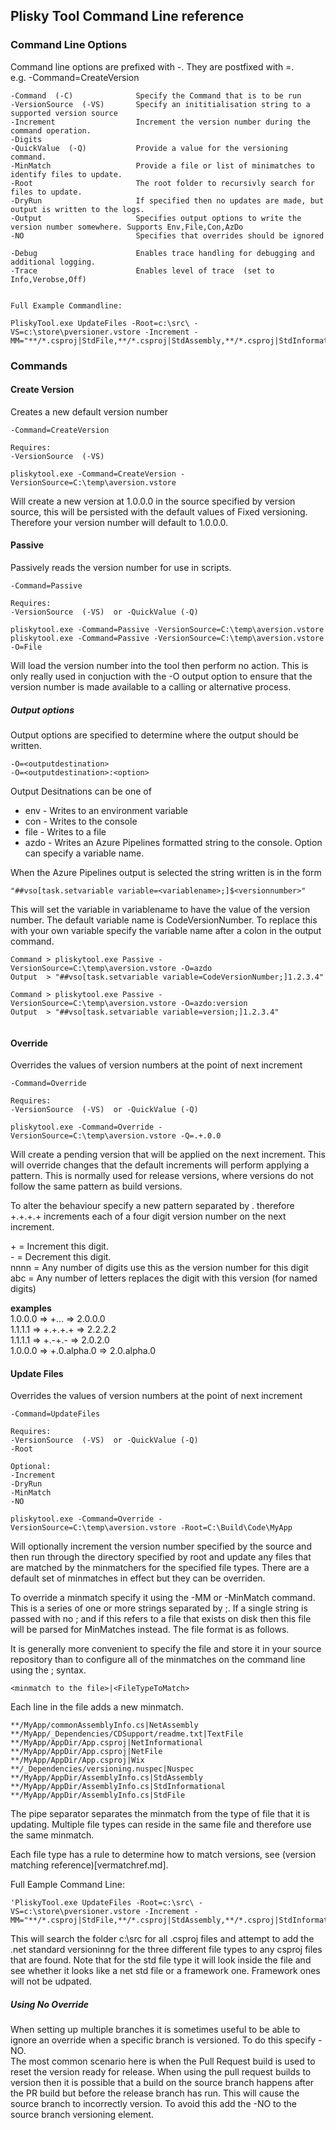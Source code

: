 ## Plisky Tool Command Line reference

### Command Line Options

Command line options are prefixed with -.  They are postfixed with =.  
e.g. -Command=CreateVersion 

```plaintext
-Command  (-C)              Specify the Command that is to be run
-VersionSource  (-VS)       Specify an inititialisation string to a supported version source
-Increment                  Increment the version number during the command operation.
-Digits                     
-QuickValue  (-Q)           Provide a value for the versioning command.
-MinMatch                   Provide a file or list of minimatches to identify files to update.
-Root                       The root folder to recursivly search for files to update.
-DryRun                     If specified then no updates are made, but output is written to the logs.
-Output                     Specifies output options to write the version number somewhere. Supports Env,File,Con,AzDo
-NO                         Specifies that overrides should be ignored

-Debug                      Enables trace handling for debugging and additional logging.
-Trace                      Enables level of trace  (set to Info,Verobse,Off)


Full Example Commandline:

PliskyTool.exe UpdateFiles -Root=c:\src\ -VS=c:\store\pversioner.vstore -Increment -MM="**/*.csproj|StdFile,**/*.csproj|StdAssembly,**/*.csproj|StdInformational"

```

### Commands

#### Create Version

Creates a new default version number 

```plaintext
-Command=CreateVersion

Requires:
-VersionSource  (-VS)
```

```dos
pliskytool.exe -Command=CreateVersion -VersionSource=C:\temp\aversion.vstore
```

Will create a new version at 1.0.0.0 in the source specified by version source, this will be persisted with the default values of Fixed versioning. Therefore your version number will default to 1.0.0.0.

#### Passive

Passively reads the version number for use in scripts.

```plaintext
-Command=Passive

Requires:
-VersionSource  (-VS)  or -QuickValue (-Q)
```

```dos
pliskytool.exe -Command=Passive -VersionSource=C:\temp\aversion.vstore
pliskytool.exe -Command=Passive -VersionSource=C:\temp\aversion.vstore -O=File
```

Will load the version number into the tool then perform no action.  This is only really used in conjuction with the -O output option to ensure that the version number is made available to a calling or alternative process.

##### Output options

Output options are specified to determine where the output should be written.

```plaintext
-O=<outputdestination>
-O=<outputdestination>:<option>
```

Output Desitnations can be one of 
* env - Writes to an environment variable 
* con - Writes to the console
* file - Writes to a file
* azdo - Writes an Azure Pipelines formatted string to the console.  Option can specify a variable name.

When the Azure Pipelines output is selected the string written is in the form

```plaintext
"##vso[task.setvariable variable=<variablename>;]$<versionnumber>"
```

This will set the variable in variablename to have the value of the version number.  The default variable name is  CodeVersionNumber.  To replace this with your own variable specify the variable name after a colon in the output command.

```dos
Command > pliskytool.exe Passive -VersionSource=C:\temp\aversion.vstore -O=azdo
Output  > "##vso[task.setvariable variable=CodeVersionNumber;]1.2.3.4"

Command > pliskytool.exe Passive -VersionSource=C:\temp\aversion.vstore -O=azdo:version
Output  > "##vso[task.setvariable variable=version;]1.2.3.4"


```

#### Override
Overrides the values of version numbers at the point of next increment

```plaintext
-Command=Override

Requires:
-VersionSource  (-VS)  or -QuickValue (-Q)
```

```dos
pliskytool.exe -Command=Override -VersionSource=C:\temp\aversion.vstore -Q=.+.0.0
```

Will create a pending version that will be applied on the next increment.  This will override changes that the default increments will perform applying a pattern.  This is normally used for release versions, where versions do not follow the same pattern as build versions.  

To alter the behaviour specify a new pattern separated by . therefore +.+.+.+ increments each of a four digit version number on the next increment.

\+ = Increment this digit.  
\- = Decrement this digit.  
nnnn = Any number of digits use this as the version number for this digit  
abc  = Any number of letters replaces the digit with this version (for named digits)  

**examples**  
1.0.0.0  =>  +...  => 2.0.0.0  
1.1.1.1  =>  +.+.+.+ => 2.2.2.2  
1.1.1.1 => +.-+.-  => 2.0.2.0  
1.0.0.0 => +.0.alpha.0  => 2.0.alpha.0  

#### Update Files
Overrides the values of version numbers at the point of next increment

```plaintext
-Command=UpdateFiles

Requires:
-VersionSource  (-VS)  or -QuickValue (-Q)
-Root

Optional:
-Increment
-DryRun
-MinMatch 
-NO
```

```dos
pliskytool.exe -Command=Override -VersionSource=C:\temp\aversion.vstore -Root=C:\Build\Code\MyApp
```
Will optionally increment the version number specified by the source and then run through the directory specified by root and update any files that are matched by the minmatchers for the specified file types.  There are a default set of minmatches in effect but they can be overriden.

To override a minmatch specify it using the -MM or -MinMatch command.  This is a series of one or more strings separated by ;.  If a single string is passed with no ; and if this refers to a file that exists on disk then this file will be parsed for MinMatches instead.  The file format is as follows.

It is generally more convenient to specify the file and store it in your source repository than to configure all of the minmatches on the command line using the ; syntax.

```plaintext
<minmatch to the file>|<FileTypeToMatch>
```
Each line in the file adds a new minmatch. 

```plaintext
**/MyApp/commonAssemblyInfo.cs|NetAssembly
**/MyApp/_Dependencies/CDSupport/readme.txt|TextFile
**/MyApp/AppDir/App.csproj|NetInformational
**/MyApp/AppDir/App.csproj|NetFile
**/MyApp/AppDir/App.csproj|Wix
**/_Dependencies/versioning.nuspec|Nuspec
**/MyApp/AppDir/AssemblyInfo.cs|StdAssembly
**/MyApp/AppDir/AssemblyInfo.cs|StdInformational
**/MyApp/AppDir/AssemblyInfo.cs|StdFile
```

The pipe separator separates the minmatch from the type of file that it is updating.  Multiple file types can reside in the same file and therefore use the same minmatch.

Each file type has a rule to determine how to match versions, see (version matching reference)[vermatchref.md].



Full Eample Command Line:
```dos
'PliskyTool.exe UpdateFiles -Root=c:\src\ -VS=c:\store\pversioner.vstore -Increment -MM="**/*.csproj|StdFile,**/*.csproj|StdAssembly,**/*.csproj|StdInformational"
```
This will search the folder c:\src for all .csproj files and attempt to add the .net standard versioninng for the three different file types to any csproj files that are
found.  Note that for the std file type it will look inside the file and see whether it looks like a net std file or a framework one.  Framework ones
will not be udpated. 

##### Using No Override
When setting up multiple branches it is sometimes useful to be able to ignore an override when a specific branch is versioned.  To do this specify -NO.      
The most common scenario here is when the Pull Request build is used to reset the version ready for release.  When using the pull request builds to version then it is possible that a build on the source branch happens after the PR build but before the release branch has run.  This will cause the source branch to incorrectly version.  To avoid this add the -NO to the source branch versioning element.



